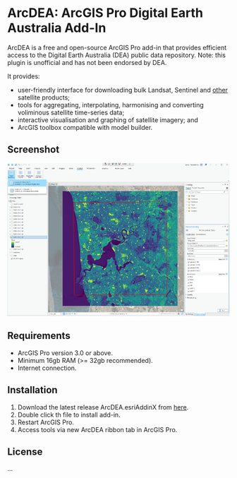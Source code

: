 # ArcDEA: ArcGIS Pro Digital Earth Australia Add-In

ArcDEA is a free and open-source ArcGIS Pro add-in that provides efficient access to the Digital Earth Australia (DEA) public data repository. Note: this plugin is unofficial and has not been endorsed by DEA.

It provides:
* user-friendly interface for downloading bulk Landsat, Sentinel and [other](https://www.dea.ga.gov.au/products) satellite products;
* tools for aggregating, interpolating, harmonising and converting voliminous satellite time-series data;
* interactive visualisation and graphing of satellite imagery; and
* ArcGIS toolbox compatible with model builder.

## Screenshot
![Screenshot of ArcDEA](ArcDEA/Screenshots/ArcDEA_alpha_screenshot_v0005.png?raw=true "Screenshot of ArcDEA")

## Requirements
* ArcGIS Pro version 3.0 or above.
* Minimum 16gb RAM (>= 32gb recommended).
* Internet connection.

## Installation
1. Download the latest release ArcDEA.esriAddinX from [here](https://github.com/lewistrotter/ArcDEA/releases).
2. Double click th file to install add-in.
3. Restart ArcGIS Pro.
4. Access tools via new ArcDEA ribbon tab in ArcGIS Pro.

## License
...
